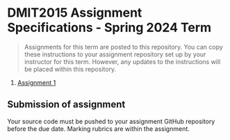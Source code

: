 # DMIT2015 Assignment Specifications - Spring 2024 Term

> Assignments for this term are posted to this repository. You can copy these instructions to your assignment repository set up by your instructor for this term. However, any updates to the instructions will be placed within this repository.

1. [Assignment 1](./dmit2015-1233-assignment01.adoc)

## Submission of assignment

Your source code must be pushed to your assignment GitHub repository before the due date. 
Marking rubrics are within the assignment.

